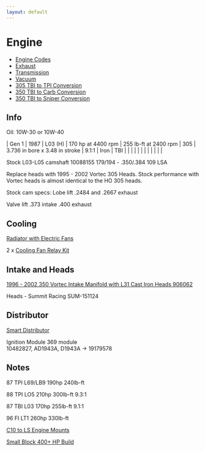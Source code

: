 ```yaml
---
layout: default
---
```


# Engine

* [Engine Codes](./engine_codes.md)
* [Exhaust](./exhaust.md)
* [Transmission](./transmission.md)
* [Vacuum](./vacuum.md)
* [305 TBI to TPI Conversion](./305_tpi_conversion.md)
* [350 TBI to Carb Conversion](./350_carb_conversion.md)
* [350 TBI to Sniper Conversion](./350_sniper_conversion.md)

## Info
Oil: 10W-30 or 10W-40

| Gen 1 | 1987 | L03 (H) | 170 hp at 4400 rpm | 255 lb-ft at 2400 rpm | 305 | 3.736 in bore x 3.48 in stroke | 9.1:1 | Iron | TBI |
| | | | | | | | | | |

Stock L03-L05 camshaft 10088155 179/194 - .350/.384 109 LSA

Replace heads with 1995 - 2002 Vortec 305 Heads. Stock performance with Vortec heads is almost identical to the HO 305 heads.

Stock cam specs: Lobe lift .2484 and .2667 exhaust

Valve lift .373 intake .400 exhaust

## Cooling
[Radiator with Electric Fans](https://www.ebay.com/itm/184468734892)

2 x [Cooling Fan Relay Kit](https://www.ebay.com/itm/373424973740)

## Intake and Heads
[1996 - 2002 350 Vortec Intake Manifold with L31 Cast Iron Heads 906062](https://www.jegs.com/i/JEGS+Performance+Products/555/513002/10002/-1)

Heads - Summit Racing SUM-151124

## Distributor
[Smart Distributor](https://progressionignition.com/)

Ignition Module 369 module \
10482827, AD1943A, D1943A -> 19179578

## Notes
87 TPI L69/LB9	190hp 240lb-ft

88 TPI LO5	210hp 300lb-ft	9.3:1

87 TBI L03	170hp 255lb-ft	9.1:1

96 FI  LT1	260hp 330lb-ft

[C10 to LS Engine Mounts](https://tejassteelworks.com/product/squarebody-ls-motor-mounts/)

[Small Block 400+ HP Build](https://www.onallcylinders.com/2020/06/05/ask-away-with-jeff-smith-getting-400-hp-from-an-old-small-block-chevy/)